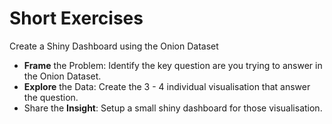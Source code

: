 # Short Exercises

Create a Shiny Dashboard using the Onion Dataset

- **Frame** the Problem: Identify the key question are you trying to answer in the Onion Dataset.
- **Explore** the Data: Create the 3 - 4 individual visualisation that answer the question.
- Share the **Insight**: Setup a small shiny dashboard for those visualisation.
